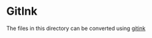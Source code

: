 # GitInk

The files in this directory can be converted using
[gitink](https://github.com/bast/gitink)

